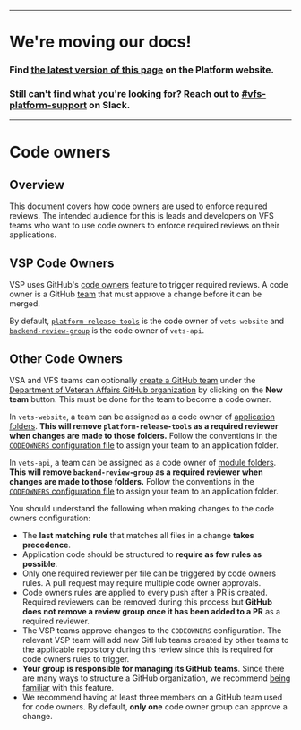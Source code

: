 ----

# We're moving our docs! 
### Find [the latest version of this page](https://depo-platform-documentation.scrollhelp.site/developer-docs/How-we-use-GitHub-Code-Owners.655032344.html) on the Platform website.

### Still can't find what you're looking for? Reach out to [#vfs-platform-support](https://dsva.slack.com/archives/CBU0KDSB1) on Slack.

----

# Code owners

## Overview

This document covers how code owners are used to enforce required reviews. The intended audience for this is leads and developers on VFS teams who want to use code owners to enforce required reviews on their applications.

## VSP Code Owners

VSP uses GitHub's [code owners](https://help.github.com/en/github/creating-cloning-and-archiving-repositories/about-code-owners) feature to trigger required reviews. A code owner is a GitHub [team](https://help.github.com/en/github/setting-up-and-managing-organizations-and-teams/about-teams) that must approve a change before it can be merged.

By default, [`platform-release-tools`](https://github.com/orgs/department-of-veterans-affairs/teams/platform-release-tools) is the code owner of `vets-website` and [`backend-review-group`](https://github.com/orgs/department-of-veterans-affairs/teams/backend-review-group) is the code owner of `vets-api`.

## Other Code Owners
VSA and VFS teams can optionally [create a GitHub team](https://github.com/department-of-veterans-affairs/va.gov-team/blob/master/platform/engineering/vsp_user_managment_process.md#creating-a-github-team) under the [Department of Veteran Affairs GitHub organization](https://github.com/orgs/department-of-veterans-affairs/teams) by clicking on the **New team** button. This must be done for the team to become a code owner.

In `vets-website`, a team can be assigned as a code owner of [application folders](https://github.com/department-of-veterans-affairs/vets-website/tree/master/src/applications). **This will remove `platform-release-tools` as a required reviewer when changes are made to those folders.** Follow the conventions in the [`CODEOWNERS` configuration file](https://github.com/department-of-veterans-affairs/vets-website/blob/master/.github/CODEOWNERS) to assign your team to an application folder.

In `vets-api`, a team can be assigned as a code owner of [module folders](https://github.com/department-of-veterans-affairs/vets-api/tree/master/modules). **This will remove `backend-review-group` as a required reviewer when changes are made to those folders.** Follow the conventions in the [`CODEOWNERS` configuration file](https://github.com/department-of-veterans-affairs/vets-api/blob/master/.github/CODEOWNERS) to assign your team to an application folder.

You should understand the following when making changes to the code owners configuration:

- The **last matching rule** that matches all files in a change **takes precedence**.
- Application code should be structured to **require as few rules as possible**.
- Only one required reviewer per file can be triggered by code owners rules. A pull request may require multiple code owner approvals.
- Code owners rules are applied to every push after a PR is created. Required reviewers can be removed during this process but **GitHub does not remove a review group once it has been added to a PR** as a required reviewer.
- The VSP teams approve changes to the `CODEOWNERS` configuration. The relevant VSP team will add new GitHub teams created by other teams to the applicable repository during this review since this is required for code owners rules to trigger.
- **Your group is responsible for managing its GitHub teams**. Since there are many ways to structure a GitHub organization, we recommend [being familiar](https://help.github.com/en/github/setting-up-and-managing-organizations-and-teams/about-teams) with this feature.
- We recommend having at least three members on a GitHub team used for code owners. By default, **only one** code owner group can approve a change.
